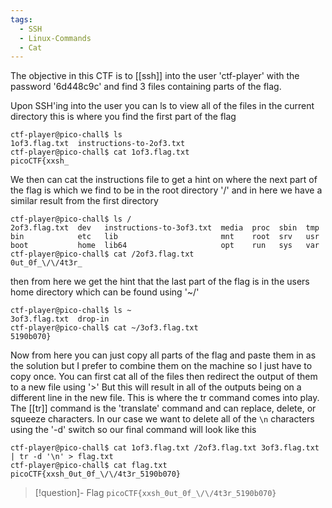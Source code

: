 ```yaml
---
tags:
  - SSH
  - Linux-Commands
  - Cat
---
```

The objective in this CTF is to [[ssh]] into the user 'ctf-player' with the password '6d448c9c' and find 3 files containing parts of the flag. 

Upon SSH'ing into the user you can ls to view all of the files in the current directory this is where you find the first part of the flag
```
ctf-player@pico-chall$ ls
1of3.flag.txt  instructions-to-2of3.txt
ctf-player@pico-chall$ cat 1of3.flag.txt 
picoCTF{xxsh_
```
We then can cat the instructions file to get a hint on where the next part of the flag is which we find to be in the root directory '/' and in here we have a similar result from the first directory
```
ctf-player@pico-chall$ ls /
2of3.flag.txt  dev   instructions-to-3of3.txt  media  proc  sbin  tmp
bin            etc   lib                       mnt    root  srv   usr
boot           home  lib64                     opt    run   sys   var
ctf-player@pico-chall$ cat /2of3.flag.txt 
0ut_0f_\/\/4t3r_
```
then from here we get the hint that the last part of the flag is in the users home directory which can be found using '~/' 
```
ctf-player@pico-chall$ ls ~
3of3.flag.txt  drop-in
ctf-player@pico-chall$ cat ~/3of3.flag.txt 
5190b070}
```
Now from here you can just copy all parts of the flag and paste them in as the solution but I prefer to combine them on the machine so I just have to copy once. You can first cat all of the files then redirect the output of them to a new file using '>' But this will result in all of the outputs being on a different line in the new file. This is where the tr command comes into play. The [[tr]] command is the 'translate' command and can replace, delete, or squeeze characters. In our case we want to delete all of the `\n` characters using the '-d' switch so our final command will look like this
```
ctf-player@pico-chall$ cat 1of3.flag.txt /2of3.flag.txt 3of3.flag.txt | tr -d '\n' > flag.txt
ctf-player@pico-chall$ cat flag.txt 
picoCTF{xxsh_0ut_0f_\/\/4t3r_5190b070}
```

> [!question]- Flag
> `picoCTF{xxsh_0ut_0f_\/\/4t3r_5190b070}`

